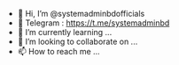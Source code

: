 - 👋 Hi, I’m @systemadminbdofficials
- 👀 Telegram : https://t.me/systemadminbd
- 🌱 I’m currently learning ...
- 💞️ I’m looking to collaborate on ...
- 📫 How to reach me ...
